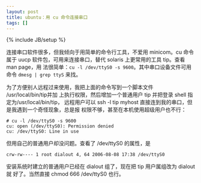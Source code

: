 ```yaml
---
layout: post
title: ubuntu：用 cu 命令连接串口
tags: []
---
```

{% include JB/setup %}

连接串口软件很多，但我倾向于用简单的命令行工具，不爱用 minicom。cu  命令属于
uucp 软件包，可用来连接串口，替代 solaris 上更常用的工具 tip。查看 man page，用
法很简单：`cu -l /dev/ttyS0 -s 9600`。其中串口设备文件可用命令
`dmesg | grep ttyS` 来找。

为了方便别人远程过来使用，我把上面的命令写到一个脚本文件 /usr/local/bin/tip并加
上执行权限，然后增加一个普通用户 tip 并把登录 shell 指定为/usr/local/bin/tip，
远程用户可以 ssh -l tip myhost 直接连到我的串口，但是我遇到一个奇怪现象，总是报
权限不够，甚至在本机使用超级用户也不行：

    # cu -l /dev/ttyS0 -s 9600
    cu: open (/dev/ttyS0): Permission denied
    cu: /dev/ttyS0: Line in use

但用自己的普通用户却没问题。查看了 /dev/ttyS0 的属性，是

    crw-rw---- 1 root dialout 4, 64 2006-08-08 17:38 /dev/ttyS0

安装系统时建立的普通用户已经在 dialout 组了，现在把 tip 用户属组改为 dialout 就
好了。当然直接 chmod 666 /dev/ttyS0 也行。
